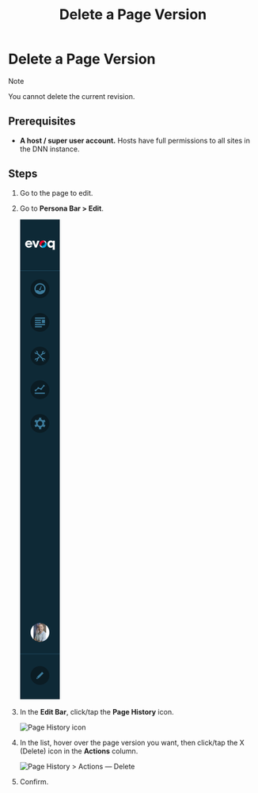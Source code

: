 ﻿---
uid: delete-page-version
locale: en
title: Delete a Page Version
dnneditions: DNN Platform,Evoq Content,Evoq Engage
dnnversion: 09.02.00
related-topics: view-page-versions,compare-page-versions,restore-page-version,page-file-versioning
---

# Delete a Page Version

> [!NOTE]
> You cannot delete the current revision.

## Prerequisites

*   **A host / super user account.** Hosts have full permissions to all sites in the DNN instance.

## Steps

1.  Go to the page to edit.
2.  Go to **Persona Bar \> Edit**.
    
    ![Persona Bar > Edit](/images/scr-pbar-all-Edit-E91.png)
    
3.  In the **Edit Bar**, click/tap the **Page History** icon.
    
      
    
    ![Page History icon](/images/scr-pb-EditBar-PageHistory.png)
    
      
    
4.  In the list, hover over the page version you want, then click/tap the X (Delete) icon in the **Actions** column.
    
      
    
    ![Page History > Actions — Delete](/images/scr-Pages-pageversioning-delete-E90.png)
    
      
    
5.  Confirm.
